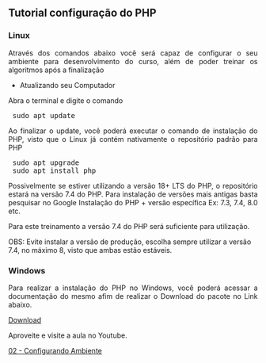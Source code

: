 ## Tutorial configuração do PHP

### Linux

<p align="justify">Através dos comandos abaixo você será capaz de configurar o seu ambiente para desenvolvimento do curso, além de poder treinar os algoritmos após a finalização </p>

+ Atualizando seu Computador

<p align="justify"> Abra o terminal e digite o comando</p>

<pre> sudo apt update </pre>

<p align="justify"> Ao finalizar o update, você poderá executar o comando de instalação do PHP, visto que o Linux já contém nativamente o repositório padrão para PHP</p>

<pre> sudo apt upgrade
 sudo apt install php
</pre>

<p align="justify"> Possivelmente se estiver utilizando a versão 18+ LTS do PHP, o repositório estará na versão 7.4 do PHP. Para instalação de versões mais antigas basta pesquisar no Google Instalação do PHP + versão específica Ex: 7.3, 7.4, 8.0 etc.

Para este treinamento a versão 7.4 do PHP será suficiente para utilização.

OBS: Evite instalar a versão de produção, escolha sempre utilizar a versão 7.4, no máximo 8, visto que ambas estão estáveis.</p>

### Windows

<p align="justify"> Para realizar a instalação do PHP no Windows, você poderá acessar a documentação do mesmo afim de realizar o Download do pacote no Link abaixo.



[Download](https://windows.php.net/download#php-8.0)

<p> Aproveite e visite a aula no Youtube.</p> 

[02 - Configurando Ambiente](https://www.youtube.com/watch?v=4pf_jn3HjnM)